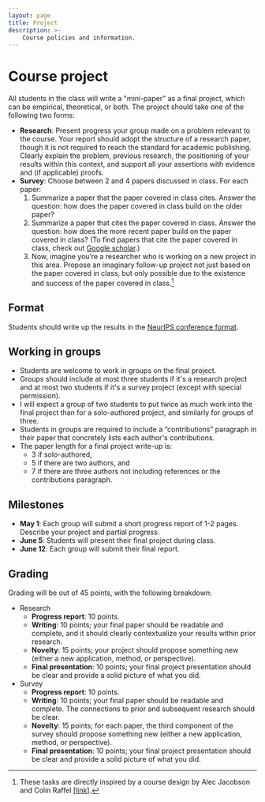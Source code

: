```yaml
---
layout: page
title: Project
description: >-
    Course policies and information.
---
```


# Course project

All students in the class will write a "mini-paper" as a final project, which can be empirical, theoretical, or both. The project should take one of the following two forms:
- **Research**: Present progress your group made on a problem relevant to the course. Your report should adopt the structure of a research paper, though it is not required to reach the standard for academic publishing. Clearly explain the problem, previous research, the positioning of your results within this context, and support all your assertions with evidence and (if applicable) proofs.
- **Survey**: Choose between 2 and 4 papers discussed in class. For each paper:
  1. Summarize a paper that the paper covered in class cites. Answer the question: how does the paper covered in class build on the older paper?
  2. Summarize a paper that cites the paper covered in class. Answer the question: how does the more recent paper build on the paper covered in class? (To find papers that cite the paper covered in class, check out [Google scholar](https://scholar.google.com/).)
  3. Now, imagine you’re a researcher who is working on a new project in this area. Propose an imaginary follow-up project not just based on the paper covered in class, but only possible due to the existence and success of the paper covered in class.[^1]

## Format
Students should write up the results in the [NeurIPS conference format](https://neurips.cc/Conferences/2023/PaperInformation/StyleFiles).

## Working in groups
- Students are welcome to work in groups on the final project.
- Groups should include at most three students if it's a research project and
at most two students if it's a survey project (except with special permission).
- I will expect a group of two students to put twice as much work into the final project than for a solo-authored project, and similarly for groups of three.
- Students in groups are required to include a “contributions” paragraph in their paper that concretely lists each author's contributions.
- The paper length for a final project write-up is:
  - 3 if solo-authored,
  - 5 if there are two authors, and
  - 7 if there are three authors
  not including references or the contributions paragraph.

## Milestones
- **May 1**: Each group will submit a short progress report of 1-2 pages. Describe your project and partial progress.
- **June 5**: Students will present their final project during class.
- **June 12**: Each group will submit their final report.

## Grading
Grading will be out of 45 points, with the following breakdown:
- Research
  - **Progress report**: 10 points.
  - **Writing**: 10 points; your final paper should be readable and complete, and it should clearly contextualize your results within prior research.
  - **Novelty**: 15 points; your project should propose something new (either a new application, method, or perspective).
  - **Final presentation**: 10 points; your final project presentation should be clear and provide a solid picture of what you did.
- Survey
  - **Progress report**: 10 points.
  - **Writing**: 10 points; your final paper should be readable and complete. The connections to prior and subsequent research should be clear.
  - **Novelty**: 15 points; for each paper, the third component of the survey should propose something new (either a new application, method, or perspective).
  - **Final presentation**: 10 points; your final project presentation should be clear and provide a solid picture of what you did.

[^1]: These tasks are directly inspired by a course design by Alec Jacobson and Colin Raffel [[link]](https://colinraffel.com/blog/role-playing-seminar.html).
